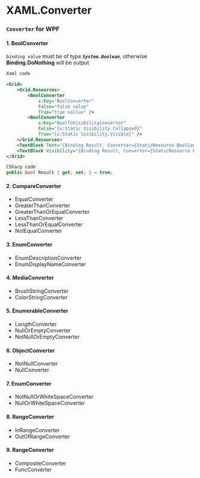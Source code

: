 # XAML.Converter


### `Converter` for WPF

#### 1. BoolConverter

`binding value` must be of type ***`System.Boolean`***, otherwise **Binding.DoNothing** will be output

```xml
Xaml code

<Grid>
    <Grid.Resources>
        <BoolConverter
            x:Key="BoolConverter"
            False="false value"
            True="true vallue" />
        <BoolConverter
            x:Key="BoolToVisibilityConverter"
            False="{x:Static Visibility.Collapsed}"
            True="{x:Static Visibility.Visible}" />
    </Grid.Resources>
    <TextBlock Text="{Binding Result, Converter={StaticResource BoolConverter}}" />
    <TextBlock Visibility="{Binding Result, Converter={StaticResource BoolToVisibilityConverter}}" />
</Grid>
```

```csharp
CSharp code
public bool Result { get; set; } = true;
```

#### 2. CompareConverter 

* EqualConverter
* GreaterThanConverter
* GreaterThanOrEqualConverter
* LessThanConverter
* LessThanOrEqualConverter
* NotEqualConverter
 

#### 3. EnumConverter

* EnumDescriptionConverter
* EnumDisplayNameConverter

#### 4. MediaConverter

* BrushStringConverter
* ColorStringConverter


#### 5. EnumerableConverter

* LengthConverter
* NullOrEmptyConverter
* NotNullOrEmptyConverter

#### 6. ObjectConverter

* NotNullConverter 
* NullConverter

#### 7. EnumConverter

* NotNullOrWhiteSpaceConverter
* NullOrWhiteSpaceConverter

#### 8. RangeConverter

* InRangeConverter
* OutOfRangeConverter

#### 9. RangeConverter

* CompositeConverter
* FuncConverter

